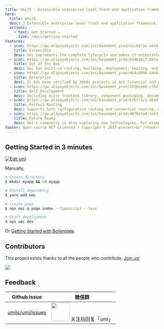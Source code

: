 ```yaml
---
title: UmiJS - Extensible enterprise-level front-end application framework.
hero:
  title: UmiJS
  desc: 🍙 Extensible enterprise-level front-end application framework.
  actions:
    - text: Get Started →
      link: /docs/getting-started
features:
  - icon: https://gw.alipayobjects.com/zos/basement_prod/a1c647aa-a410-4024-8414-c9837709cb43/k7787itw_w126_h114.png
    title: Extensible
    desc: Umi implements the complete lifecycle and makes it extensible, and Umi's internal functions are all plugins. Umi also support plugins and presets.
  - icon: https://gw.alipayobjects.com/zos/basement_prod/b54b48c7-087a-4984-b150-bcecb40920de/k7787z07_w114_h120.png
    title: Out of the Box
    desc: Umi has built-in routing, building, deployment, testing, and so on. It only requires one dependency to get started. Umi also provides an integrated preset for React with rich functionaries.
  - icon: https://gw.alipayobjects.com/zos/basement_prod/464cb990-6db8-4611-89af-7766e208b365/k77899wk_w108_h132.png
    title: Enterprise
    desc: It has been verified by 3000+ projects in Ant Financial and projects of Alibaba, Youku, Netease, 飞猪, KouBei and other companies.
  - icon: https://gw.alipayobjects.com/zos/basement_prod/201bea40-cf9d-4be2-a1d8-55bec136faf2/k7788a8s_w102_h120.png
    title: Self Development
    desc: Including micro frontend library, component packaging, documentation tools, request library, hooks library, data flow, etc.
  - icon: https://gw.alipayobjects.com/zos/basement_prod/67b771c5-4bdd-4384-80a4-978b85f91282/k7788ov2_w126_h126.png
    title: Perfect Routing
    desc: Supports both configuration routing and convention routing, while with functional completeness, such as dynamic routing, nested routing, permission routing, and so on.
  - icon: https://gw.alipayobjects.com/zos/basement_prod/d078a5a9-1cb3-4352-9f05-505c2e98bc95/k7788v4b_w102_h126.png
    title: Future Ready
    desc: Umi's community is also exploring new technologies. For example, modern mode, webpack @ 5, automated external, bundler less, etc.
footer: Open-source MIT Licensed | Copyright © 2017-present<br />Powered by [dumi](https://d.umijs.org/).
---
```


## Getting Started in 3 minutes

[![Edit umi](https://codesandbox.io/static/img/play-codesandbox.svg)](https://codesandbox.io/s/umi-2d4js?autoresize=1&fontsize=14&hidenavigation=1&module=%2Fsrc%2Fpages%2Findex.tsx&theme=dark)

Manually,

```bash
# Create directory
$ mkdir myapp && cd myapp

# Install dependency
$ yarn add umi

# Create page
$ npx umi g page index --typescript --less

# Start development
$ npx umi dev
```

Or [Getting Started with Boilerplate](/docs/getting-started).

## Contributors

This project exists thanks to all the people who contribute. [Join us!](/docs/contributing)

<a href="https://github.com/umijs/umi/graphs/contributors"><img src="https://opencollective.com/umi/contributors.svg?width=960&button=false" /></a>

## Feedback

| Github Issue | 微信群 |
| --- | --- |
| [umijs/umi/issues](https://github.com/umijs/umi/issues) | <img src="https://img.alicdn.com/imgextra/i1/O1CN01jmrjUx1yw5LcPFMx0_!!6000000006642-0-tps-430-430.jpg" width="60" /> 关注后回复「umi」 |
